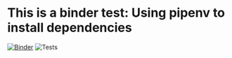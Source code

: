 # This is a binder test: Using pipenv to install dependencies

[![Binder](https://mybinder.org/badge_logo.svg)](https://mybinder.org/v2/gh/afuetterer/binder-pipenv/HEAD)
![Tests](https://github.com/afuetterer/binder-pipenv/actions/workflows/workflow.yml/badge.svg)
